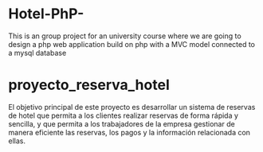# Hotel-PhP-
This is an group project for an university course where we are going to design a php web application build on php with a MVC model connected to a mysql database


# proyecto_reserva_hotel
El objetivo principal de este proyecto es desarrollar un sistema de reservas de hotel que permita a los clientes realizar reservas de forma rápida y sencilla, y que permita a los trabajadores de la empresa gestionar de manera eficiente las reservas, los pagos y la información relacionada con ellas.
